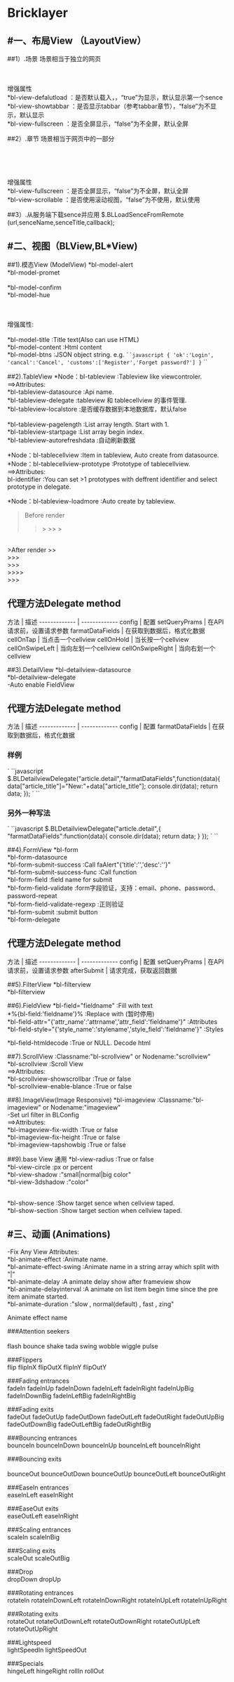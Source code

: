 # Bricklayer


#一、布局View （LayoutView）
------
##1）.场景
  场景相当于独立的网页<br>
  <sence bl-view-name="唯一识别名" bl-view-title="类似head.title"><br>
  </sence><br>

  增强属性<br>
  *bl-view-defalutload               	：是否默认载入，，“true”为显示，默认显示第一个sence<br>
  *bl-view-showtabbar                  ：是否显示tabbar（参考tabbar章节），“false”为不显示，默认显示<br>
  *bl-view-fullscreen                  ：是否全屏显示，“false”为不全屏，默认全屏<br>

##2）.章节
  场景相当于网页中的一部分<br><br>
  <section bl-view-name="唯一识别名" bl-view-title="类似head.title"><br>
  </section><br>

  增强属性<br>
  *bl-view-fullscreen                  ：是否全屏显示，“false”为不全屏，默认全屏<br>
  *bl-view-scrollable                  ：是否使用滚动视图，“false”为不使用，默认使用<br>

##3）.从服务端下载sence并应用
  $.BLLoadSenceFromRemote (url,senceName,senceTitle,callback);<br>

#二、视图（BLView,BL*View)
------
##1).模态View (ModelView)
  *bl-model-alert<br>
  *bl-model-promet<br><br>
  *bl-model-confirm<br>
  *bl-model-hue<br>
  <model-alert bl-view-name="唯一识别名" bl-view-title="类似head.title"><br>
  </model-alert><br>
  
  增强属性:<br><br>
  *bl-model-title                		:Title text(Also can use HTML)<br>
  *bl-model-content			  	      	:Html content<br>
  *bl-model-btns                 		:JSON object string.
  e.g.
  ` ``javascript
  {
 		'ok':'Login',
 		'cancal':'Cancel',
 		'customs':['Register','Forget password?']
 	}
 	` ``

##2).TableView 
*Node：bl-tableview                     	:Tableview like viewcontroler.<br>
  ==>Attributes:<br>
  *bl-tableview-datasource        		:Api name.<br>
  *bl-tableview-delegate      		:tableview 和 tablecellview 的事件管理. <br>
  *bl-tableview-localstore        		:是否缓存数据到本地数据库，默认false<br>
 <br>
  *bl-tableview-pagelength        		:List array length. Start with 1.<br>
  *bl-tableview-startpage				    :List array begin index.<br>
  *bl-tableview-autorefreshdata	  	:自动刷新数据<br>
 
 
*Node：bl-tablecellview                 	:Item in tableview, Auto create from datasource. <br>
*Node：bl-tablecellview-prototype       	:Prototype of tablecellview.<br>
  ==>Attributes:<br>
  bl-identifier                  		:You can set >1 prototypes with deffrent identifier and select prototype in delegate.<br>

*Node：bl-tableview-loadmore            	:Auto create by tableview.<br>

  >Before render
  >><bl-tableview>
  >>><bl-tableview-loop>
  >>>><bl-tableview-cellview-prototype>
  >>><bl-tableview-loadmore(optional)>
  <br>
  >After render
  >><bl-tableview><br>
  >>><bl-tableview-cellview-prototype(hidden)><br>
  >>><bl-tableview-loop><br>
  >>>><bl-tableview-cellview><br>
  >>><bl-tableview-loadmore(auto create)><br>
  
  <h2>代理方法Delegate method</h2>
  方法  | 描述
------------- | -------------
  config               | 配置
  setQueryPrams        | 在API请求前，设置请求参数
  farmatDataFields     | 在获取到数据后，格式化数据
  cellOnTap            | 当点击一个cellview
  cellOnHold           | 当长按一个cellview
  cellOnSwipeLeft      | 当向左划一个cellview
  cellOnSwipeRight     | 当向右划一个cellview


##3).DetailView
*bl-detailview-datasource<br>
*bl-detailview-delegate<br>
-Auto enable FieldView<br>

<h2>代理方法Delegate method</h2>
方法  | 描述
------------- | -------------
  config               | 配置
  farmatDataFields     | 在获取到数据后，格式化数据

<h3>样例</h3>  
` ``javascript
 $.BLDetailviewDelegate("article.detail","farmatDataFields",function(data){
	data["article_title"]="New:"+data["article_title"];
	console.dir(data);
	return data;
});
` ``

<h3>另外一种写法</h3> 
` ``javascript
  $.BLDetailviewDelegate("article.detail",{
	"farmatDataFields":function(data){
		console.dir(data);
		return data;
	}
});
` ``

##4).FormView
*bl-form<br>
*bl-form-datasource<br>
*bl-form-submit-success					           :Call faAlert"{'title':'','desc':''}"<br>
*bl-form-submit-success-func   			       :Call function<br>
*bl-form-field                             :field name for submit<br>
*bl-form-field-validate 				           :form字段验证，支持：email、phone、password、password-repeat<br>
*bl-form-field-validate-regexp 			       :正则验证<br>
*bl-form-submit                            :submit button<br>
*bl-form-delegate<br>

<h2>代理方法Delegate method</h2>
方法  | 描述
------------- | -------------
  config               | 配置
  setQueryPrams        | 在API请求前，设置请求参数
  afterSubmit          | 请求完成，获取返回数据

##5).FilterView
*bl-filterview<br>
*bl-filterview<br>

##6).FieldView
*bl-field="fieldname"											                      	:Fill with text<br>
*%{bl-field:'fieldname'}%										                    	:Replace with (暂时停用)<br>
*bl-field-attr="{'attr_name':'attrname','attr_field':'fieldname'}"	    	:Attributes<br>
*bl-field-style="{'style_name':'stylename','style_field':'fieldname'}"  	:Styles<br>
  
*bl-field-htmldecode             :True or NULL. Decode html<br>

##7).ScrollView 												  :Classname:"bl-scrollview" or Nodename:"scrollview"<br>
*bl-scrollview														:Scroll View<br>
  ==>Attributes:<br>
  *bl-scrollview-showscrollbar										:True or false<br>
  *bl-scrollview-enable-blance										:True or false<br>

##8).ImageView(Image Responsive)
*bl-imageview 														:Classname:"bl-imageview" or Nodename:"imageview"<br>
-Set url filter in BLConfig<br>
  ==>Attributes:<br>
  *bl-imageview-fix-width											:True or false<br>
  *bl-imageview-fix-height											:True or false<br>
  *bl-imageview-tapshowbig											:True or false<br>

##9).base View 通用
*bl-view-radius 						:True or false<br>
*bl-view-circle 						:px or percent<br>
*bl-view-shadow 						:"small|normal|big color" <br>
*bl-view-3dshadow 					:"color"<br><br>

*bl-show-sence                  		:Show target sence when cellview taped.<br>
*bl-show-section                		:Show target section when cellview taped.<br>
 
 
#三、动画 (Animations)
------
-Fix Any View
  Attributes:<br>
  *bl-animate-effect 					:Animate name. <br>
  *bl-animate-effect-swing				:Animate name in a string array which split with "|"<br>
  *bl-animate-delay 					:A animate delay show after frameview show<br>
  *bl-animate-delayinterval			:A animate on list item begin time since the pre item animate started.<br>
  *bl-animate-duration                 :"slow , normal(default) , fast , zing"<br>
  
  Animate effect name
  
###Attention seekers<br><br>
  flash bounce shake tada swing wobble wiggle pulse

###Flippers<br>
  flip flipInX flipOutX flipInY flipOutY

###Fading entrances<br>
  fadeIn fadeInUp fadeInDown fadeInLeft fadeInRight fadeInUpBig fadeInDownBig fadeInLeftBig fadeInRightBig

###Fading exits<br>
  fadeOut fadeOutUp fadeOutDown fadeOutLeft fadeOutRight fadeOutUpBig fadeOutDownBig fadeOutLeftBig fadeOutRightBig

###Bouncing entrances<br>
  bounceIn bounceInDown bounceInUp bounceInLeft bounceInRight

###Bouncing exits<br><br>
  bounceOut bounceOutDown bounceOutUp bounceOutLeft bounceOutRight

###EaseIn entrances<br>
  easeInLeft easeInRight

###EaseOut exits<br>
  easeOutLeft easeInRight

###Scaling entrances<br>
  scaleIn scaleInBig

###Scaling exits<br>
  scaleOut scaleOutBig

###Drop<br>
  dropDown dropUp

###Rotating entrances<br>
  rotateIn rotateInDownLeft rotateInDownRight rotateInUpLeft rotateInUpRight

###Rotating exits<br>
  rotateOut rotateOutDownLeft rotateOutDownRight rotateOutUpLeft rotateOutUpRight

###Lightspeed<br>
  lightSpeedIn lightSpeedOut

###Specials<br>
  hingeLeft hingeRight rollIn rollOut


